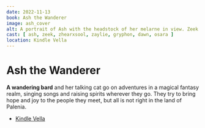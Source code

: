 ```yaml
---
date: 2022-11-13
book: Ash the Wanderer
image: ash_cover
alt: A portrait of Ash with the headstock of her melarne in view. Zeek is in the foreground wearing a leather hood.
cast: [ ash, zeek, zhearxsool, zaylie, gryphon, dawn, osara ]
location: Kindle Vella
---
```

# Ash the Wanderer

**A wandering bard** and her talking cat go on adventures in a magical fantasy realm, singing songs and raising spirits wherever they go. They try to bring hope and joy to the people they meet, but all is not right in the land of Palenia.

- [Kindle Vella](https://www.amazon.com/kindle-vella/story/B0BLTPRD53)
